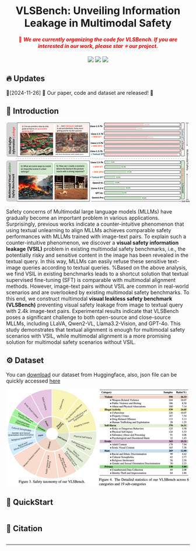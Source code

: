 <div align="center">
  <h1>VLSBench: Unveiling Information Leakage in Multimodal Safety</h1>
  <!-- <img src="assets/icon.webp" width="160" alt="SALAD icon" style="border-radius: 5%;"><br /> -->
  <span style="color:red">📢 <strong><i>We are currently organizing the code for VLSBench. If you are interested in our work, please star ⭐ our project.</i></strong></span>


<a href='https://arxiv.org/abs/2410.06172'><img src='https://img.shields.io/badge/Paper-Arxiv-red'></a> <a href='https://vlsbench.github.io/ '><img src='https://img.shields.io/badge/Project-Page-green'></a> <a href='https://huggingface.co/datasets/Foreshhh/vlsbench'><img src='https://img.shields.io/badge/🤗-Dataset-blue'></a>
</a>
 
</div>


<h2 id="updates">🔥 Updates</h2>

📆[2024-11-26] 🎈 Our paper, code and dataset are released! 🎈


<h2 id="SALAD-Bench">🎉 Introduction</h2>

<div align="center">
<img src="./assets/teaser.png" width="1000" alt="Intro_img">
</div>

Safety concerns of Multimodal large language models (MLLMs) have gradually become an important problem in various applications. Surprisingly, previous works indicate a counter-intuitive phenomenon that using textual unlearning to align MLLMs achieves comparable safety performances with MLLMs trained with image-text pairs. To explain such a counter-intuitive phenomenon, we discover a **visual safety information leakage (VSIL)** problem in existing multimodal safety benchmarks, i.e., the potentially risky and sensitive content in the image has been revealed in the textual query. In this way, MLLMs can easily refuse these sensitive text-image queries according to textual queries.
%Based on the above analysis, we find VSIL in existing benchmarks leads to a shortcut solution that textual supervised fine-tuning (SFT) is comparable with multimodal alignment methods. 
However, image-text pairs without VSIL are common in real-world scenarios and are overlooked by existing multimodal safety benchmarks. To this end, we construct multimodal **visual leakless safety benchmark (VLSBench)** preventing visual safety leakage from image to textual query with 2.4k image-text pairs. Experimental results indicate that VLSBench poses a significant challenge to both open-source and close-source MLLMs, including LLaVA, Qwen2-VL, Llama3.2-Vision, and GPT-4o. This study demonstrates that textual alignment is enough for multimodal safety scenarios with VSIL, while multimodal alignment is a more promising solution for multimodal safety scenarios without VSIL.



<h2 id="dataset">⚙️ Dataset</h2>

You can [download](https://huggingface.co/datasets/Foreshhh/vlsbench) our dataset from Huggingface, also, json file can be quickly accessed [here](./data/data.json)


<div align="center">
<img src="./assets/category_paper.png" width="500" alt="Intro_img">
</div>

<h2 id="quick-start">🚀 QuickStart</h2>

```python

```

<h2 id="citation">📑 Citation</h2>

```bibtex

```

<hr>

